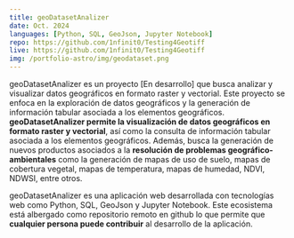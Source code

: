 ```yaml
---
title: geoDatasetAnalizer
date: Oct. 2024
languages: [Python, SQL, GeoJson, Jupyter Notebook]
repo: https://github.com/1nfinit0/Testing4Geotiff
live: https://github.com/1nfinit0/Testing4Geotiff
img: /portfolio-astro/img/geodataset.png
---
```


geoDatasetAnalizer es un proyecto [En desarrollo] que busca analizar y visualizar datos geográficos en formato raster y vectorial. Este proyecto se enfoca en la exploración de datos geográficos y la generación de información tabular asociada a los elementos geográficos. **geoDatasetAnalizer permite la visualización de datos geográficos en formato raster y vectorial**, así como la consulta de información tabular asociada a los elementos geográficos. Además, busca la generación de nuevos productos asociados a la **resolución de problemas geográfico-ambientales** como la generación de mapas de uso de suelo, mapas de cobertura vegetal, mapas de temperatura, mapas de humedad, NDVI, NDWSI, entre otros.

geoDatasetAnalizer es una aplicación web desarrollada con tecnologías web como Python, SQL, GeoJson y Jupyter Notebook. Este ecosistema está albergado como repositorio remoto en github lo que permite que **cualquier persona puede contribuir** al desarrollo de la aplicación.
